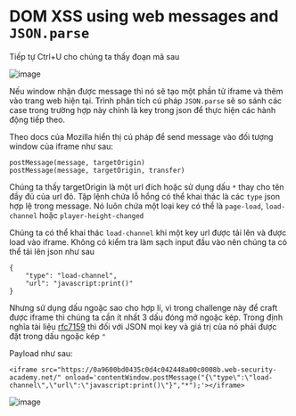 # DOM XSS using web messages and `JSON.parse`

Tiếp tự Ctrl+U cho chúng ta thấy đoạn mã sau

![image](https://user-images.githubusercontent.com/68894302/175645963-736eaaf8-3106-4772-a39d-9cb46650b3a2.png)

Nếu window nhận được message thì nó sẽ tạo một phần tử iframe và thêm vào trang web hiện tại. Trình phân tích cú pháp `JSON.parse` sẽ so sánh các case trong trường hợp này chính là key trong json để thực hiện các hành động tiếp theo.

Theo docs của Mozilla hiển thị cú pháp để send message vào đối tượng window của iframe như sau:

```
postMessage(message, targetOrigin)
postMessage(message, targetOrigin, transfer)
```

Chúng ta thấy targetOrigin là một url đích hoặc sử dụng dấu `*` thay cho tên đầy đủ của url đó. Tập lệnh chứa lỗ hổng có thể khai thác là các `type` json hợp lệ trong message. Nó luôn chứa một loại key có thể là `page-load`, `load-channel` hoặc `player-height-changed` 

Chúng ta có thể khai thác `load-channel` khi một key url được tải lên và được load vào iframe. Không có kiểm tra làm sạch input đầu vào nên chúng ta có thể tải lên json như sau

```
{
    "type": "load-channel", 
    "url": "javascript:print()"
}
```

Nhưng sử dụng dấu ngoặc sao cho hợp lí, vì trong challenge này để craft được iframe thì chúng ta cần ít nhất 3 dấu đóng mở ngoặc kép. Trong định nghĩa tài liệu [rfc7159](https://datatracker.ietf.org/doc/html/rfc7159#page-8) thì đối với JSON mọi key và giá trị của nó phải được đặt trong dấu ngoặc kép `"` 

Payload như sau:
```
<iframe src="https://0a9600bd0435c0d4c042448a00c0008b.web-security-academy.net/" onload='contentWindow.postMessage("{\"type\":\"load-channel\",\"url\":\"javascript:print()\"}","*");'></iframe>
```

![image](https://user-images.githubusercontent.com/68894302/175652465-414103f5-6f7f-4c98-bcbe-57f65e62b3e7.png)

